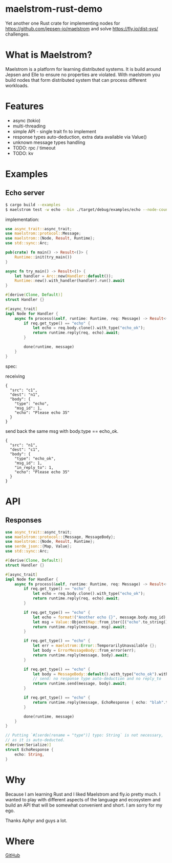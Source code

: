 # maelstrom-rust-demo

Yet another one Rust crate for implementing nodes for https://github.com/jepsen-io/maelstrom and solve
https://fly.io/dist-sys/ challenges.

# What is Maelstrom?

Maelstrom is a platform for learning distributed systems. It is build around Jepsen and Elle to ensure no properties are
violated. With maelstrom you build nodes that form distributed system that can process different workloads.

# Features

- async (tokio)
- multi-threading
- simple API - single trait fn to implement
- response types auto-deduction, extra data available via Value()
- unknown message types handling
- TODO: rpc / timeout
- TODO: kv

# Examples

## Echo server

```bash
$ cargo build --examples
$ maelstrom test -w echo --bin ./target/debug/examples/echo --node-count 1 --time-limit 10 --log-stderr
````

implementation:

```rust
use async_trait::async_trait;
use maelstrom::protocol::Message;
use maelstrom::{Node, Result, Runtime};
use std::sync::Arc;

pub(crate) fn main() -> Result<()> {
    Runtime::init(try_main())
}

async fn try_main() -> Result<()> {
    let handler = Arc::new(Handler::default());
    Runtime::new().with_handler(handler).run().await
}

#[derive(Clone, Default)]
struct Handler {}

#[async_trait]
impl Node for Handler {
    async fn process(&self, runtime: Runtime, req: Message) -> Result<()> {
        if req.get_type() == "echo" {
            let echo = req.body.clone().with_type("echo_ok");
            return runtime.reply(req, echo).await;
        }

        done(runtime, message)
    }
}
```

spec:

receiving

    {
      "src": "c1",
      "dest": "n1",
      "body": {
        "type": "echo",
        "msg_id": 1,
        "echo": "Please echo 35"
      }
    }

send back the same msg with body.type == echo_ok.

    {
      "src": "n1",
      "dest": "c1",
      "body": {
        "type": "echo_ok",
        "msg_id": 1,
        "in_reply_to": 1,
        "echo": "Please echo 35"
      }
    }

# API

## Responses

```rust
use async_trait::async_trait;
use maelstrom::protocol::{Message, MessageBody};
use maelstrom::{Node, Result, Runtime};
use serde_json::{Map, Value};
use std::sync::Arc;

#[derive(Clone, Default)]
struct Handler {}

#[async_trait]
impl Node for Handler {
    async fn process(&self, runtime: Runtime, req: Message) -> Result<()> {
        if req.get_type() == "echo" {
            let echo = req.body.clone().with_type("echo_ok");
            return runtime.reply(req, echo).await;
        }

        if req.get_type() == "echo" {
            let echo = format!("Another echo {}", message.body.msg_id);
            let msg = Value::Object(Map::from_iter([("echo".to_string(), Value::String(echo))]));
            return runtime.reply(message, msg).await;
        }

        if req.get_type() == "echo" {
            let err = maelstrom::Error::TemporarilyUnavailable {};
            let body = ErrorMessageBody::from_error(err);
            return runtime.reply(message, body).await;
        }

        if req.get_type() == "echo" {
            let body = MessageBody::default().with_type("echo_ok").with_reply_to(req.body.msg_id);
            // send: no response type auto-deduction and no reply_to
            return runtime.send(message, body).await;
        }

        if req.get_type() == "echo" {
            return runtime.reply(message, EchoResponse { echo: "blah".to_string() }).await;
        }

        done(runtime, message)
    }
}

// Putting `#[serde(rename = "type")] typo: String` is not necessary,
// as it is auto-deducted.
#[derive(Serialize)]
struct EchoResponse {
    echo: String,
}

```

# Why

Because I am learning Rust and I liked Maelstrom and fly.io pretty much.
I wanted to play with different aspects of the language and ecosystem and
build an API that will be somewhat convenient and short. I am sorry for my ego.

Thanks Aphyr and guys a lot.

# Where

[GitHub](https://github.com/sitano/maelstrom-rust-node)

